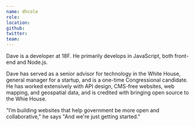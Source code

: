 ```yaml
---
name: dhcole
role:
location:
github:
twitter:
team:
---
```


Dave is a developer at 18F. He primarily develops in JavaScript, both front-end and Node.js.

Dave has served as a senior advisor for technology in the White House, general manager for a startup, and is a one-time Congressional candidate. He has worked extensively with API design, CMS-free websites, web mapping, and geospatial data, and is credited with bringing open source to the Whie House.

"I’m building websites that help government be more open and collaborative," he says "And we're just getting started."
